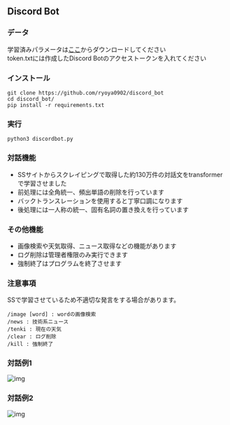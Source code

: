 ## Discord Bot  
### データ  
学習済みパラメータは[ここ](https://drive.google.com/file/d/1PEJpuzeFYxR9SIamCUowg-Ahw854eaQG/view?usp=sharing)からダウンロードしてください  
token.txtには作成したDiscord Botのアクセストークンを入れてください  
### インストール
```
git clone https://github.com/ryoya0902/discord_bot
cd discord_bot/
pip install -r requirements.txt
```
### 実行

```
python3 discordbot.py
```
### 対話機能
- SSサイトからスクレイピングで取得した約130万件の対話文をtransformerで学習させました  
- 前処理には全角統一、頻出単語の削除を行っています  
- バックトランスレーションを使用すると丁寧口調になります  
- 後処理には一人称の統一、固有名詞の置き換えを行っています  

### その他機能
- 画像検索や天気取得、ニュース取得などの機能があります  
- ログ削除は管理者権限のみ実行できます  
- 強制終了はプログラムを終了させます  
### 注意事項
SSで学習させているため不適切な発言をする場合があります。  
```
/image [word] : wordの画像検索
/news : 技術系ニュース
/tenki : 現在の天気
/clear : ログ削除
/kill : 強制終了
```
### 対話例1
![img](https://user-images.githubusercontent.com/63792861/104793827-60524b80-57e7-11eb-928f-e969999a9097.png)
### 対話例2
![img](https://user-images.githubusercontent.com/63792861/104793833-6ea06780-57e7-11eb-95f0-27fabf7c680b.png)
